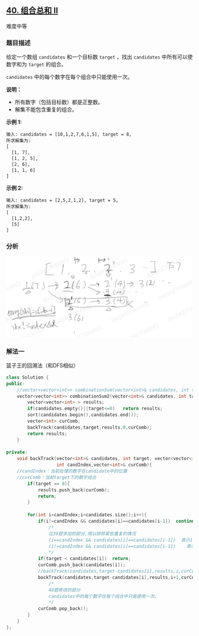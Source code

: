 ## [40. 组合总和 II](https://leetcode-cn.com/problems/combination-sum-ii/)

难度中等

### 题目描述

给定一个数组 `candidates` 和一个目标数 `target` ，找出 `candidates` 中所有可以使数字和为 `target` 的组合。

`candidates` 中的每个数字在每个组合中只能使用一次。

**说明：**

- 所有数字（包括目标数）都是正整数。
- 解集不能包含重复的组合。 

**示例 1:**

```
输入: candidates = [10,1,2,7,6,1,5], target = 8,
所求解集为:
[
  [1, 7],
  [1, 2, 5],
  [2, 6],
  [1, 1, 6]
]
```

**示例 2:**

```
输入: candidates = [2,5,2,1,2], target = 5,
所求解集为:
[
  [1,2,2],
  [5]
]
```

### 分析

![image-20200216115432105](../images/image-20200216115432105.png)

### 解法一

篮子王的回溯法（和DFS相似）

```c++
class Solution {
public:
    //vector<vector<int>> combinationSum(vector<int>& candidates, int target) {
    vector<vector<int>> combinationSum2(vector<int>& candidates, int target) {
        vector<vector<int> > results;
        if(candidates.empty()||target<=0)	return results;
        sort(candidates.begin(),candidates.end());
        vector<int> curComb;
        backTrack(candidates,target,results,0,curComb);
        return results;
    }

private:
    void backTrack(vector<int>& candidates, int target, vector<vector<int> >& results, 
                   int candIndex,vector<int>& curComb){
    //candIndex：当前处理的数字在candidate中的位置
    //curComb：当前target下的数字组合
        if(target == 0){
            results.push_back(curComb);
            return;
        }

        for(int i=candIndex;i<candidates.size();i++){
            if(i!=candIndex && candidates[i]==candidates[i-1])	continue;
            	/*
            	比39题多加的部分,用以排除某些重复的情况
				(i==candIndex && candidates[i]==candidates[i-1])  表示1,2,2'
            	(i!=candIndex && candidates[i]==candidates[i-1])	表示1,2'
            	*/
            if(target < candidates[i])	return;
            curComb.push_back(candidates[i]);
            //backTrack(candidates,target-candidates[i],results,i,curComb);
            backTrack(candidates,target-candidates[i],results,i+1,curComb);
            	/*
            	40题修改的部分
            	candidates中的每个数字在每个组合中只能使用一次。
            	*/
            curComb.pop_back();
        }
    }
};
```

## 